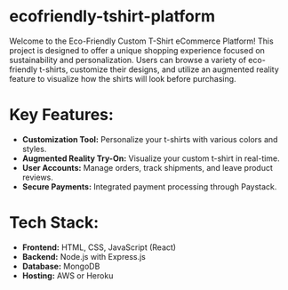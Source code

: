 # ecofriendly-tshirt-platform

Welcome to the Eco-Friendly Custom T-Shirt eCommerce Platform! This project is designed to offer a unique shopping experience focused on sustainability and personalization. Users can browse a variety of eco-friendly t-shirts, customize their designs, and utilize an augmented reality feature to visualize how the shirts will look before purchasing.

# Key Features:
- **Customization Tool:** Personalize your t-shirts with various colors and styles.
- **Augmented Reality Try-On:** Visualize your custom t-shirt in real-time.
- **User Accounts:** Manage orders, track shipments, and leave product reviews.
- **Secure Payments:** Integrated payment processing through Paystack.

# Tech Stack:
- **Frontend:** HTML, CSS, JavaScript (React)
- **Backend:** Node.js with Express.js
- **Database:** MongoDB
- **Hosting:** AWS or Heroku
